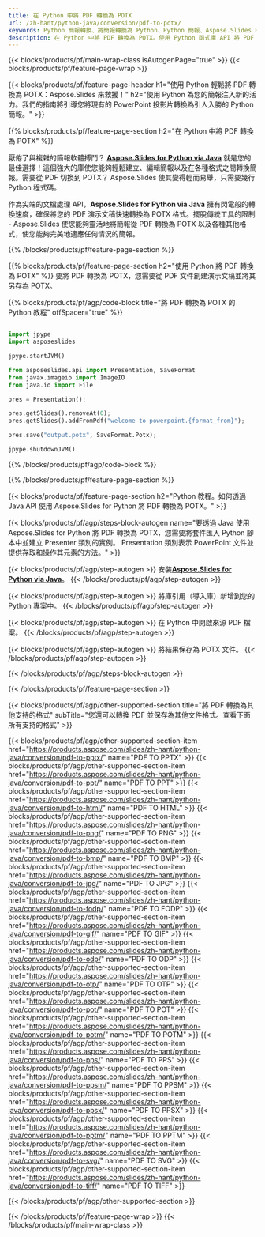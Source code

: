 ```yaml
---
title: 在 Python 中將 PDF 轉換為 POTX
url: /zh-hant/python-java/conversion/pdf-to-potx/
keywords: Python 簡報轉換、將簡報轉換為 Python、Python 簡報、Aspose.Slides Python、PDF 到 POTX 轉換、Python 簡報庫
description: 在 Python 中將 PDF 轉換為 POTX。使用 Python 函式庫 API 將 PDF 檔案轉換為 POTX
---
```


{{< blocks/products/pf/main-wrap-class isAutogenPage="true" >}}
{{< blocks/products/pf/feature-page-wrap >}}

{{< blocks/products/pf/feature-page-header h1="使用 Python 輕鬆將 PDF 轉換為 POTX：Aspose.Slides 來救援！" h2="使用 Python 為您的簡報注入新的活力。我們的指南將引導您將現有的 PowerPoint 投影片轉換為引人入勝的 Python 簡報。" >}}

{{% blocks/products/pf/feature-page-section h2="在 Python 中將 PDF 轉換為 POTX" %}}

厭倦了與複雜的簡報軟體搏鬥？ [**Aspose.Slides for Python via Java**](https://products.aspose.com/slides/zh-hant/python-java/) 就是您的最佳選擇！這個強大的庫使您能夠輕鬆建立、編輯簡報以及在各種格式之間轉換簡報。需要從 PDF 切換到 POTX？ Aspose.Slides 使其變得輕而易舉，只需要幾行 Python 程式碼。

作為尖端的文檔處理 API，**Aspose.Slides for Python via Java** 擁有閃電般的轉換速度，確保將您的 PDF 演示文稿快速轉換為 POTX 格式。擺脫傳統工具的限制 - Aspose.Slides 使您能夠靈活地將簡報從 PDF 轉換為 POTX 以及各種其他格式，使您能夠完美地適應任何情況的簡報。

{{% /blocks/products/pf/feature-page-section %}}

{{% blocks/products/pf/feature-page-section  h2="使用 Python 將 PDF 轉換為 POTX" %}}
要將 PDF 轉換為 POTX，您需要從 PDF 文件創建演示文稿並將其另存為 POTX。

{{% blocks/products/pf/agp/code-block title="將 PDF 轉換為 POTX 的 Python 教程" offSpacer="true" %}}

```python

import jpype
import asposeslides

jpype.startJVM()

from asposeslides.api import Presentation, SaveFormat
from javax.imageio import ImageIO
from java.io import File

pres = Presentation();

pres.getSlides().removeAt(0);
pres.getSlides().addFromPdf("welcome-to-powerpoint.{format_from}");

pres.save("output.potx", SaveFormat.Potx);

jpype.shutdownJVM()

```


{{% /blocks/products/pf/agp/code-block %}}

{{% /blocks/products/pf/feature-page-section %}}

{{< blocks/products/pf/feature-page-section  h2="Python 教程。如何透過 Java API 使用 Aspose.Slides for Python 將 PDF 轉換為 POTX。" >}}

{{< blocks/products/pf/agp/steps-block-autogen name="要透過 Java 使用 Aspose.Slides for Python 將 PDF 轉換為 POTX，您需要將套件匯入 Python 腳本中並建立 Presenter 類別的實例。 Presentation 類別表示 PowerPoint 文件並提供存取和操作其元素的方法。" >}}

{{< blocks/products/pf/agp/step-autogen >}}
安裝[**Aspose.Slides for Python via Java**](https://products.aspose.com/slides/zh-hant/python-java/)。
{{< /blocks/products/pf/agp/step-autogen >}}

{{< blocks/products/pf/agp/step-autogen >}}
將庫引用（導入庫）新增到您的 Python 專案中。
{{< /blocks/products/pf/agp/step-autogen >}}

{{< blocks/products/pf/agp/step-autogen >}}
在 Python 中開啟來源 PDF 檔案。
{{< /blocks/products/pf/agp/step-autogen >}}

{{< blocks/products/pf/agp/step-autogen >}}
將結果保存為 POTX 文件。
{{< /blocks/products/pf/agp/step-autogen >}}

{{< /blocks/products/pf/agp/steps-block-autogen >}}

{{< /blocks/products/pf/feature-page-section >}}

{{< blocks/products/pf/agp/other-supported-section title="將 PDF 轉換為其他支持的格式" subTitle="您還可以轉換 PDF 並保存為其他文件格式。查看下面所有支持的格式" >}}

{{< blocks/products/pf/agp/other-supported-section-item href="https://products.aspose.com/slides/zh-hant/python-java/conversion/pdf-to-pptx/" name="PDF TO PPTX" >}}
{{< blocks/products/pf/agp/other-supported-section-item href="https://products.aspose.com/slides/zh-hant/python-java/conversion/pdf-to-ppt/" name="PDF TO PPT" >}}
{{< blocks/products/pf/agp/other-supported-section-item href="https://products.aspose.com/slides/zh-hant/python-java/conversion/pdf-to-html/" name="PDF TO HTML" >}}
{{< blocks/products/pf/agp/other-supported-section-item href="https://products.aspose.com/slides/zh-hant/python-java/conversion/pdf-to-png/" name="PDF TO PNG" >}}
{{< blocks/products/pf/agp/other-supported-section-item href="https://products.aspose.com/slides/zh-hant/python-java/conversion/pdf-to-bmp/" name="PDF TO BMP" >}}
{{< blocks/products/pf/agp/other-supported-section-item href="https://products.aspose.com/slides/zh-hant/python-java/conversion/pdf-to-jpg/" name="PDF TO JPG" >}}
{{< blocks/products/pf/agp/other-supported-section-item href="https://products.aspose.com/slides/zh-hant/python-java/conversion/pdf-to-fodp/" name="PDF TO FODP" >}}
{{< blocks/products/pf/agp/other-supported-section-item href="https://products.aspose.com/slides/zh-hant/python-java/conversion/pdf-to-gif/" name="PDF TO GIF" >}}
{{< blocks/products/pf/agp/other-supported-section-item href="https://products.aspose.com/slides/zh-hant/python-java/conversion/pdf-to-odp/" name="PDF TO ODP" >}}
{{< blocks/products/pf/agp/other-supported-section-item href="https://products.aspose.com/slides/zh-hant/python-java/conversion/pdf-to-otp/" name="PDF TO OTP" >}}
{{< blocks/products/pf/agp/other-supported-section-item href="https://products.aspose.com/slides/zh-hant/python-java/conversion/pdf-to-pot/" name="PDF TO POT" >}}
{{< blocks/products/pf/agp/other-supported-section-item href="https://products.aspose.com/slides/zh-hant/python-java/conversion/pdf-to-potm/" name="PDF TO POTM" >}}
{{< blocks/products/pf/agp/other-supported-section-item href="https://products.aspose.com/slides/zh-hant/python-java/conversion/pdf-to-pps/" name="PDF TO PPS" >}}
{{< blocks/products/pf/agp/other-supported-section-item href="https://products.aspose.com/slides/zh-hant/python-java/conversion/pdf-to-ppsm/" name="PDF TO PPSM" >}}
{{< blocks/products/pf/agp/other-supported-section-item href="https://products.aspose.com/slides/zh-hant/python-java/conversion/pdf-to-ppsx/" name="PDF TO PPSX" >}}
{{< blocks/products/pf/agp/other-supported-section-item href="https://products.aspose.com/slides/zh-hant/python-java/conversion/pdf-to-pptm/" name="PDF TO PPTM" >}}
{{< blocks/products/pf/agp/other-supported-section-item href="https://products.aspose.com/slides/zh-hant/python-java/conversion/pdf-to-svg/" name="PDF TO SVG" >}}
{{< blocks/products/pf/agp/other-supported-section-item href="https://products.aspose.com/slides/zh-hant/python-java/conversion/pdf-to-tiff/" name="PDF TO TIFF" >}}


{{< /blocks/products/pf/agp/other-supported-section >}}

{{< /blocks/products/pf/feature-page-wrap >}}
{{< /blocks/products/pf/main-wrap-class >}}